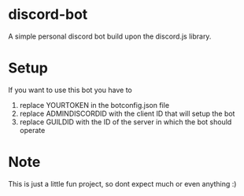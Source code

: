 # discord-bot
A simple personal discord bot build upon the discord.js library.

# Setup
If you want to use this bot you have to 
1. replace YOURTOKEN in the botconfig.json file
2. replace ADMINDISCORDID with the client ID that will setup the bot
3. replace GUILDID with the ID of the server in which the bot should operate 

# Note
This is just a little fun project, so dont expect much or even anything :)
